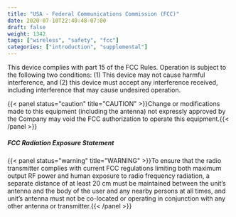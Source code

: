 ```yaml
---
title: "USA - Federal Communications Commission (FCC)"
date: 2020-07-10T22:40:48-07:00
draft: false
weight: 1342
tags: ["wireless", "safety", "fcc"]
categories: ["introduction", "supplemental"]
---
```


This device complies with part 15 of the FCC Rules. Operation is subject to the following two conditions: (1) This device may not cause harmful interference, and (2) this device must accept any interference received, including interference that may cause undesired operation.


{{< panel status="caution" title="CAUTION" >}}Change or modifications made to this equipment (including the antenna) not expressly approved by the Company may void the FCC authorization to operate this equipment.{{< /panel >}}

##### FCC Radiation Exposure Statement

{{< panel status="warning" title="WARNING" >}}To ensure that the radio transmitter complies with current FCC regulations limiting both maximum output RF power and human exposure to radio frequency radiation, a separate distance of at least 20 cm must be maintained between the unit’s antenna and the body of the user and any nearby persons at all times, and unit’s antenna must not be co-located or operating in conjunction with any other antenna or transmitter.{{< /panel >}}
